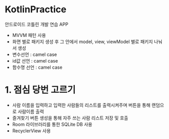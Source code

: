 # KotlinPractice
안드로이드 코틀린 개발 연습 APP
- MVVM 패턴 사용
- 화면 별로 패키지 생성 후 그 안에서 model, view, viewModel 별로 패키지 나눠서 생성
- 변수선언 : camel case
- id값 선언 : camel case
- 함수명 선언 : camel case

####
# 1. 점심 당번 고르기
- 사람 이름을 입력하고 입력한 사람들의 리스트를 출력시켜주며 버튼을 통해 랜덤으로 사람이름 출력
- 즐겨찾기 버튼 생성을 통해 자주 쓰는 사람 리스트 저장 및 호출
- Room 라이브러리를 통한 SQLite DB 사용
- RecyclerView 사용
